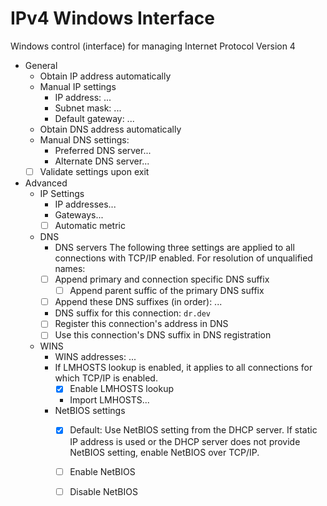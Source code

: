 # IPv4 Windows Interface

Windows control (interface) for managing Internet Protocol Version 4

* General
  - Obtain IP address automatically
  - Manual IP settings
    - IP address: ...
    - Subnet mask: ...
    - Default gateway: ...
  - Obtain DNS address automatically
  - Manual DNS settings:
    - Preferred DNS server...
    - Alternate DNS server...
  - [ ] Validate settings upon exit
* Advanced
  * IP Settings
    - IP addresses...
    - Gateways...
    - [ ] Automatic metric
  * DNS
    - DNS servers
    The following three settings are applied to all connections with TCP/IP
    enabled. For resolution of unqualified names:
    - [ ] Append primary and connection specific DNS suffix
      - [ ] Append parent suffic of the primary DNS suffix
    - [ ] Append these DNS suffixes (in order): ...
    - DNS suffix for this connection: `dr.dev`
    - [ ] Register this connection's address in DNS
    - [ ] Use this connection's DNS suffix in DNS registration
  * WINS
    * WINS addresses: ...
    * If LMHOSTS lookup is enabled, it applies to all connections for which
      TCP/IP is enabled.
      - [x] Enable LMHOSTS lookup
      - Import LMHOSTS...
    * NetBIOS settings
      - [x] Default: Use NetBIOS setting from the DHCP server. If static IP address
        is used or the DHCP server does not provide NetBIOS setting, enable 
        NetBIOS over TCP/IP.
      - [ ] Enable NetBIOS
      - [ ] Disable NetBIOS
      
